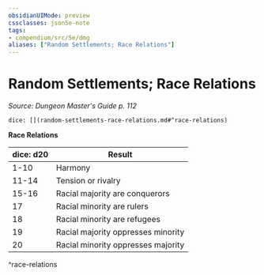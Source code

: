 ```yaml
---
obsidianUIMode: preview
cssclasses: json5e-note
tags:
- compendium/src/5e/dmg
aliases: ["Random Settlements; Race Relations"]
---
```

# Random Settlements; Race Relations
*Source: Dungeon Master's Guide p. 112* 

`dice: [](random-settlements-race-relations.md#^race-relations)`

**Race Relations**

| dice: d20 | Result |
|-----------|--------|
| 1-10 | Harmony |
| 11-14 | Tension or rivalry |
| 15-16 | Racial majority are conquerors |
| 17 | Racial minority are rulers |
| 18 | Racial minority are refugees |
| 19 | Racial majority oppresses minority |
| 20 | Racial minority oppresses majority |
^race-relations